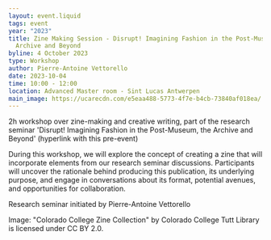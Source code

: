 ```yaml
---
layout: event.liquid
tags: event
year: "2023"
title: Zine Making Session - Disrupt! Imagining Fashion in the Post-Museum, the
  Archive and Beyond
byline: 4 October 2023
type: Workshop
author: Pierre-Antoine Vettorello
date: 2023-10-04
time: 10:00 - 12:00
location: Advanced Master room - Sint Lucas Antwerpen
main_image: https://ucarecdn.com/e5eaa488-5773-4f7e-b4cb-73840af018ea/
---
```

2h workshop over zine-making and creative writing, part of the research seminar 'Disrupt! Imagining Fashion in the Post-Museum, the Archive and Beyond' (hyperlink with this pre-event)

During this workshop, we will explore the concept of creating a zine that will incorporate elements from our research seminar discussions. Participants will uncover the rationale behind producing this publication, its underlying purpose, and engage in conversations about its format, potential avenues, and opportunities for collaboration.

Research seminar initiated by Pierre-Antoine Vettorello

Image: "Colorado College Zine Collection" by Colorado College Tutt Library is licensed under CC BY 2.0.